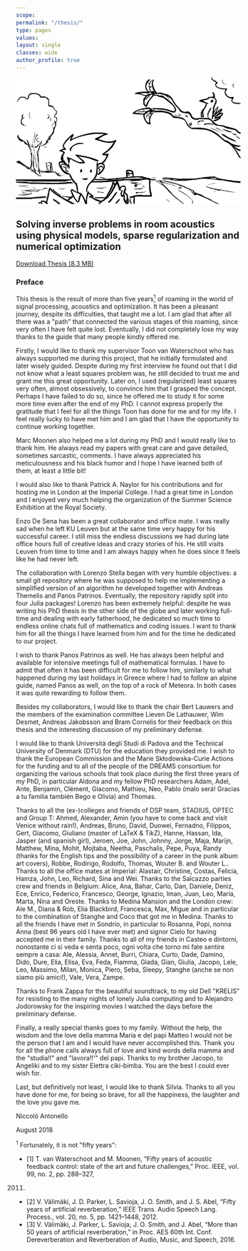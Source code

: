 ```yaml
---
scope:
permalink: "/thesis/"
type: pages
values:
layout: single
classes: wide
author_profile: true
---
```


![](/assets/images/interauralv1.gif)

## Solving inverse problems in room acoustics using physical models, sparse regularization and numerical optimization

[Download Thesis (8.3 MB)](ftp://ftp.esat.kuleuven.be/SISTA/nantonel/18-96.pdf)

### Preface

This thesis is the result of more than five years[<sup>1</sup>](#footnote)
of roaming in the 
world of signal processing, acoustics and optimization. 
It has been a pleasant journey, despite its difficulties,
that taught me a lot. 
I am glad that after all there was a "path" that connected 
the various stages of this roaming, 
since very often I have felt quite lost. 
Eventually, I did not completely lose my way
thanks to the guide that many people kindly offered me.

Firstly, I would like to thank my supervisor Toon van Waterschoot 
who has always supported me during this project,
that he initially formulated and later wisely guided. 
Despite during my first interview he found out that 
I did not know what a least squares problem was, 
he still decided to trust me and grant me this great opportunity. 
Later on, I used (regularized) least squares very often, 
almost obsessively, to convince him that I grasped the concept. 
Perhaps I have failed to do so, since he offered me to 
study it for some more time even after the end of my PhD. 
I cannot express properly the gratitude that I feel 
for all the things Toon has done for me and for my life. 
I feel really lucky to have met him 
and I am glad that I have the opportunity 
to continue working together.

Marc Moonen also helped me a lot during my PhD 
and I would really like to thank him.
He always read my papers with great 
care and gave detailed, sometimes sarcastic, comments.
I have always appreciated
his meticulousness and his black humor 
and I hope I have learned both of them, 
at least a little bit!
 
I would also like to thank Patrick A. Naylor 
for his contributions and 
for hosting me in London at the Imperial College. 
I had a great time in London and I enjoyed very much 
helping the organization of the Summer Science Exhibition 
at the Royal Society. 

Enzo De Sena has been a great collaborator and office mate. 
I was really sad when he left KU Leuven
but at the same time very happy for his successful career.
I still miss the endless discussions we had during late office hours 
full of creative ideas and crazy stories of his. 
He still visits Leuven from time to time 
and I am always happy when he does 
since it feels like he had never left.
 
The collaboration with Lorenzo Stella began 
with very humble objectives: 
a small git repository where he 
was supposed to help me implementing 
a simplified version of an algorithm he developed 
together with Andreas Themelis and Panos Patrinos. 
Eventually, the repository rapidly split into four Julia packages! 
Lorenzo has been extremely helpful: 
despite he was writing his PhD thesis in the other side of the globe 
and later working full-time and dealing with early fatherhood, 
he dedicated so much time to endless online chats 
full of mathematics and coding issues. 
I want to thank him for all the things 
I have learned from him and for the time he dedicated to our project. 

I wish to thank Panos Patrinos as well. 
He has always been helpful 
and available for intensive meetings 
full of mathematical formulas.
I have to admit that often it has been difficult for me to follow him, 
similarly to what happened during my last holidays in Greece 
where I had to follow an alpine guide, named Panos as well,
on the top of a rock of Meteora.
In both cases it was quite rewarding to follow them. 

Besides my collaborators, I would like to thank the 
chair Bert Lauwers
and the members of the examination committee 
Lieven De Lathauwer, 
Wim Desmet, Andreas Jakobsson and Bram Cornelis
for their feedback on this thesis and the interesting
discussion of my preliminary defense.

I would like to thank Università degli Studi di Padova 
and the Technical University of Denmark (DTU) 
for the education they provided me. 
I wish to thank the European Commission 
and the Marie Skłodowska-Curie Actions 
for the funding and to all of the 
people of the DREAMS consortium 
for organizing the various schools that 
took place during the first three years of my PhD, 
in particular Aldona and my fellow PhD researchers 
Adam, Adel, Ante, Benjamin, Clément, Giacomo, Mathieu, 
Neo, Pablo (malo será! Gracias a tu familia también Bego e Olivia) and Thomas.

Thanks to all the (ex-)colleges and friends of DSP team, STADIUS, OPTEC and Group T:
Ahmed, Alexander, Amin (you have to come back and visit Venice without rain!), Andreas, Bruno, David, Duowei, Fernadno, Filippos, Gert, Giacomo, Giuliano (master of LaTeX & TikZ), Hanne, Hassan, Ida, Jasper (and spanish girl), Jeroen, Joe, John, Johnny, Jorge, Maja, Marijn, Matthew, Mina, Mohit, Mojtaba, Neetha, Paschalis, Pepe, Puya, Randy (thanks for the English tips and the possibility of a career in the punk album art covers), Robbe, Rodirigo, Rodolfo, Thomas, Wouter B. and Wouter L.. 
Thanks to all the office mates at Imperial: 
Alastair, Christine, Costas, Felicia, Hamza, John, Leo, Richard, Sina and Wei.
Thanks to the Salcazzo parties crew and friends in Belgium:
Alice, Ana, Bahar, Carlo, Dan, Daniele, Deniz, Ece, Enrico, Federico, Francesco, George, Ignazio, Iman, Juan, Leo, Maria, Marta, Nina and Oreste.
Thanks to Medina Mansion and the London crew: 
Ale M., Diana & Rob, Elia Blackbird, Francesca, 
Max, Migue
and in particular to the combination of Stanghe and Coco
that got me in Medina. 
Thanks to all the friends I have met in Sondrio,
in particular to Rosanna, Popi, nonna Anna (best 96 years old I have ever met) 
and signor Cielo
for having accepted me in their family.
Thanks to all of my friends in Casteo e dintorni, 
nonostante ci si veda e senta poco,
ogni volta che torno
mi fate sentire sempre a casa:
Ale, Alessia, Annet, Burri, Chiara, Curto, Dade, Damino, Dido, Dure, Elia, Elisa, Eva, Feda, Fiamma, Giada, Gian, Giulia, Jacopo, Lele, Leo, Massimo, Milan, Monica, Piero, Seba, Sleepy, Stanghe (anche se non siamo più amici!), Vale, Vera, Zampe.
 
Thanks to Frank Zappa for the beautiful soundtrack, 
to my old Dell "KRELIS" for resisting to the many nights of lonely Julia computing 
and to Alejandro Jodorowsky for the inspiring movies
I watched the days before the preliminary defense.

Finally, a really special thanks goes to my family.
Without the help, the wisdom and 
the love della mamma Maria e del papi Matteo 
I would not be the person that I am and 
I would have never accomplished this.
Thank you for all 
the phone calls always full of love and kind words della mamma and
the "studia!!" and "lavora!!'" del papi. 
Thanks to my brother Jacopo, to Angeliki
and to my sister Elettra ciki-bimba. 
You are the best I could ever wish for.
 
Last, but definitively not least, 
I would like to thank Silvia. 
Thanks to all you have done for me,
for being so brave, 
for all the happiness,
the laughter and the love you gave me.

Niccolò Antonello

August 2018

<a name="footnote"><sup>1</sup></a> Fortunately, it is not "fifty years": 
* [1] T. van Waterschoot and M. Moonen, “Fifty years of acoustic feedback control:
state of the art and future challenges,” Proc. IEEE, vol. 99, no. 2, pp. 288–327,
2011.
* [2] V. Välimäki, J. D. Parker, L. Savioja, J. O. Smith, and J. S. Abel, “Fifty years
of artificial reverberation,” IEEE Trans. Audio Speech Lang. Process., vol. 20,
no. 5, pp. 1421–1448, 2012.
* [3] V. Välimäki, J. Parker, L. Savioja, J. O. Smith, and J. Abel, “More than 50
years of artificial reverberation,” in Proc. AES 60th Int. Conf. Dereverberation
and Reverberation of Audio, Music, and Speech, 2016.

